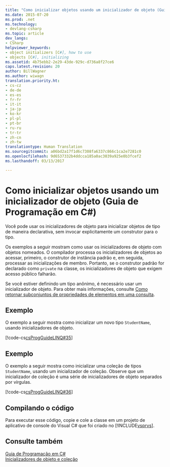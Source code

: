 ```yaml
---
title: "Como inicializar objetos usando um inicializador de objeto (Guia de programação em C#) | Microsoft Docs"
ms.date: 2015-07-20
ms.prod: .net
ms.technology:
- devlang-csharp
ms.topic: article
dev_langs:
- CSharp
helpviewer_keywords:
- object initializers [C#], how to use
- objects [C#], initializing
ms.assetid: 4b75ebb2-2e29-43de-929c-d736a8f27ce6
caps.latest.revision: 20
author: BillWagner
ms.author: wiwagn
translation.priority.ht:
- cs-cz
- de-de
- es-es
- fr-fr
- it-it
- ja-jp
- ko-kr
- pl-pl
- pt-br
- ru-ru
- tr-tr
- zh-cn
- zh-tw
translationtype: Human Translation
ms.sourcegitcommit: a06bd2a17f1d6c7308fa6337c866c1ca2e7281c0
ms.openlocfilehash: 9d6537332b4ddcca185a0ac3039a925e0b3fcef2
ms.lasthandoff: 03/13/2017

---
```

# <a name="how-to-initialize-objects-by-using-an-object-initializer-c-programming-guide"></a>Como inicializar objetos usando um inicializador de objeto (Guia de Programação em C#)
Você pode usar os inicializadores de objeto para inicializar objetos de tipo de maneira declarativa, sem invocar explicitamente um construtor para o tipo.  
  
 Os exemplos a seguir mostram como usar os inicializadores de objeto com objetos nomeados. O compilador processa os inicializadores de objetos ao acessar, primeiro, o construtor de instância padrão e, em seguida, processar as inicializações de membro. Portanto, se o construtor padrão for declarado como `private` na classe, os inicializadores de objeto que exigem acesso público falharão.  
  
 Se você estiver definindo um tipo anônimo, é necessário usar um inicializador de objeto. Para obter mais informações, consulte [Como retornar subconjuntos de propriedades de elementos em uma consulta](../../../csharp/programming-guide/classes-and-structs/how-to-return-subsets-of-element-properties-in-a-query.md).  
  
## <a name="example"></a>Exemplo  
 O exemplo a seguir mostra como inicializar um novo tipo `StudentName`, usando inicializadores de objeto.  
  
 [!code-cs[csProgGuideLINQ#35](../../../csharp/programming-guide/arrays/codesnippet/CSharp/how-to-initialize-objects-by-using-an-object-initializer_1.cs)]  
  
## <a name="example"></a>Exemplo  
 O exemplo a seguir mostra como inicializar uma coleção de tipos `StudentName`, usando um inicializador de coleção. Observe que um inicializador de coleção é uma série de inicializadores de objeto separados por vírgulas.  
  
 [!code-cs[csProgGuideLINQ#36](../../../csharp/programming-guide/arrays/codesnippet/CSharp/how-to-initialize-objects-by-using-an-object-initializer_2.cs)]  
  
## <a name="compiling-the-code"></a>Compilando o código  
 Para executar esse código, copie e cole a classe em um projeto de aplicativo de console do Visual C# que foi criado no [!INCLUDE[vsprvs](../../../csharp/includes/vsprvs_md.md)].   
  
## <a name="see-also"></a>Consulte também  
 [Guia de Programação em C#](../../../csharp/programming-guide/index.md)   
 [Inicializadores de objeto e coleção](../../../csharp/programming-guide/classes-and-structs/object-and-collection-initializers.md)
